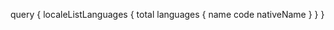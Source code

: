 query {
    localeListLanguages {
        total
        languages {
            name
            code
            nativeName
        }
    }
}
